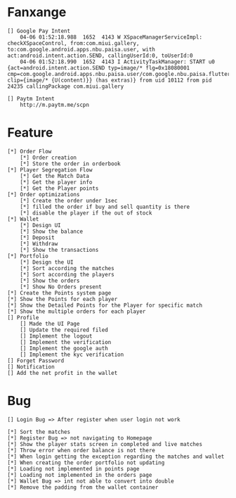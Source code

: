 # Fanxange
    [] Google Pay Intent
        04-06 01:52:18.988  1652  4143 W XSpaceManagerServiceImpl: checkXSpaceControl, from:com.miui.gallery, to:com.google.android.apps.nbu.paisa.user, with act:android.intent.action.SEND, callingUserId:0, toUserId:0
        04-06 01:52:18.990  1652  4143 I ActivityTaskManager: START u0 {act=android.intent.action.SEND typ=image/* flg=0x18080001 cmp=com.google.android.apps.nbu.paisa.user/com.google.nbu.paisa.flutter.gpay.app.ShareIntentFilter clip={image/* {U(content)}} (has extras)} from uid 10112 from pid 24235 callingPackage com.miui.gallery

    [] Paytm Intent
        http://m.paytm.me/scpn
        
# Feature 
    [*] Order Flow
        [*] Order creation
        [*] Store the order in orderbook
    [*] Player Segregation Flow
        [*] Get the Match Data
        [*] Get the player info
        [*] Get the Player points
    [*] Order optimizations 
        [*] Create the order under 1sec
        [*] filled the order if buy and sell quantity is there
        [*] disable the player if the out of stock
    [*] Wallet
        [*] Design UI
        [*] Show the balance
        [*] Deposit 
        [*] Withdraw
        [*] Show the transactions
    [*] Portfolio
        [*] Design the UI
        [*] Sort according the matches
        [*] Sort according the players
        [*] Show the orders
        [*] Show No Orders present
    [*] Create the Points system page
    [*] Show the Points for each player
    [*] Show the Detailed Points for the Player for specific match
    [*] Show the multiple orders for each player 
    [] Profile
        [] Made the UI Page
        [] Update the required filed
        [] Implement the logout
        [] Implement the verification
        [] Implement the google auth
        [] Implement the kyc verification
    [] Forget Password
    [] Notification
    [] Add the net profit in the wallet

    
#   Bug
    [] Login Bug => After register when user login not work
    
    [*] Sort the matches
    [*] Register Bug => not navigating to Homepage
    [*] Show the player stats screen in completed and live matches
    [*] Throw error when order balance is not there
    [*] When login getting the exception regarding the matches and wallet
    [*] When creating the order portfolio not updating
    [*] Loading not implemented in points page
    [*] Loading not implemented in the orders page
    [*] Wallet Bug => int not able to convert into double
    [*] Remove the padding from the wallet container
